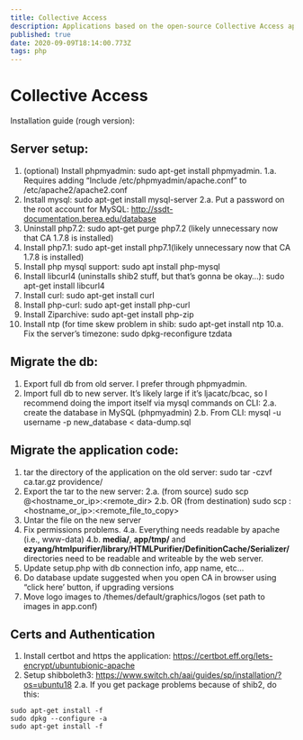 ```yaml
---
title: Collective Access
description: Applications based on the open-source Collective Access application
published: true
date: 2020-09-09T18:14:00.773Z
tags: php
---
```


# Collective Access

Installation guide (rough version):

## Server setup:
1. (optional) Install phpmyadmin: sudo apt-get install phpmyadmin. 
1.a. Requires adding “Include /etc/phpmyadmin/apache.conf” to /etc/apache2/apache2.conf
2. Install mysql: sudo apt-get install mysql-server
2.a. Put a password on the root account for MySQL: http://ssdt-documentation.berea.edu/database
3. Uninstall php7.2: sudo apt-get purge php7.2 (likely unnecessary now that CA 1.7.8 is installed)
4. Install php7.1: sudo apt-get install php7.1(likely unnecessary now that CA 1.7.8 is installed)
5. Install php mysql support: sudo apt install php-mysql
6. Install libcurl4 (uninstalls shib2 stuff, but that’s gonna be okay…): sudo apt-get install libcurl4
7. Install curl: sudo apt-get install curl
8. Install php-curl: sudo apt-get install php-curl
9. Install Ziparchive: sudo apt-get install php-zip
10. Install ntp (for time skew problem in shib: sudo apt-get install ntp
10.a. Fix the server’s timezone: sudo dpkg-reconfigure tzdata

## Migrate the db:
1. Export full db from old server. I prefer through phpmyadmin.
2. Import full db to new server. It’s likely large if it’s ljacatc/bcac, so I recommend doing the import itself via mysql commands on CLI: 
2.a. create the database in MySQL (phpmyadmin)
2.b. From CLI: mysql -u username -p new_database < data-dump.sql 

## Migrate the application code:
1. tar the directory of the application on the old server: sudo tar -czvf ca.tar.gz providence/
2. Export the tar to the new server: 
2.a. (from source) sudo scp <filename> <username>@<hostname_or_ip>:<remote_dir>
2.b. OR (from destination) sudo scp <username>:<hostname_or_ip>:<remote_file_to_copy>
3. Untar the file on the new server
4. Fix permissions problems.
  4.a. Everything needs readable by apache (i.e., www-data)
  4.b. **media/**, **app/tmp/** and **ezyang/htmlpurifier/library/HTMLPurifier/DefinitionCache/Serializer/** directories need to be readable and writeable by the web server.
4. Update setup.php with db connection info, app name, etc… 
5. Do database update suggested when you open CA in browser using “click here’ button, if upgrading versions
6. Move logo images to /themes/default/graphics/logos (set path to images in app.conf)

## Certs and Authentication 
1. Install certbot and https the application: https://certbot.eff.org/lets-encrypt/ubuntubionic-apache
2. Setup shibboleth3: https://www.switch.ch/aai/guides/sp/installation/?os=ubuntu18
2.a. If you get package problems because of shib2, do this:
  ```
  sudo apt-get install -f
  sudo dpkg --configure -a
  sudo apt-get install -f 
  ```


 